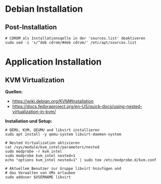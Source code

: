 # Debian Installation

## Post-Installation

```shell
# CDROM als Installationsqelle in der 'sources.list' deaktiveren
sudo sed -i 's/^deb cdrom/#deb cdrom/' /etc/apt/sources.list
```

# Application Installation

## KVM Virtualization

**Quellen:**

- <https://wiki.debian.org/KVM#Installation>
- <https://docs.fedoraproject.org/en-US/quick-docs/using-nested-virtualization-in-kvm/>

**Installation und Setup:**

```shell
# QEMU, KVM, QEUMU and libvirt installieren
sudo apt install -y qemu-system libvirt-daemon-system

# Nested Virtualization aktivieren
cat /sys/module/kvm_intel/parameters/nested
sudo modprobe -r kvm_intel
sudo modprobe kvm_intel nested=1
echo "options kvm_intel nested=1" | sudo tee /etc/modprobe.d/kvm.conf

# Aktuellem Benutzer zur Gruppe libvirt hnzufügen und
# das Verwalten von VMs erlauben 
sudo adduser $USERNAME libvirt
```



